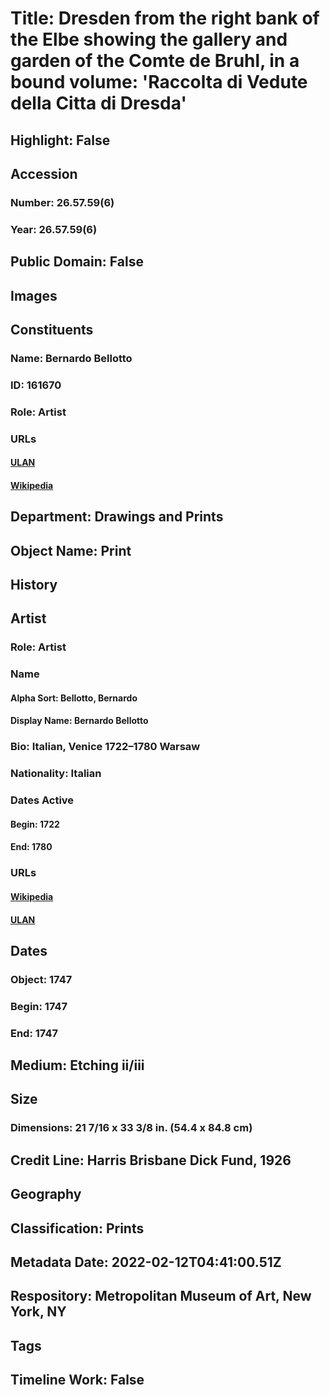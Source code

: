 # Title: Dresden from the right bank of the Elbe showing the gallery and garden of the Comte de Bruhl, in a bound volume: 'Raccolta di Vedute della Citta di Dresda'
## Highlight: False
## Accession
### Number: 26.57.59(6)
### Year: 26.57.59(6)
## Public Domain: False
## Images
## Constituents
### Name: Bernardo Bellotto
### ID: 161670
### Role: Artist
### URLs
#### [ULAN](http://vocab.getty.edu/page/ulan/500028876)
#### [Wikipedia](https://www.wikidata.org/wiki/Q164688)
## Department: Drawings and Prints
## Object Name: Print
## History
## Artist
### Role: Artist
### Name
#### Alpha Sort: Bellotto, Bernardo
#### Display Name: Bernardo Bellotto
### Bio: Italian, Venice 1722–1780 Warsaw
### Nationality: Italian
### Dates Active
#### Begin: 1722
#### End: 1780
### URLs
#### [Wikipedia](https://www.wikidata.org/wiki/Q164688)
#### [ULAN](http://vocab.getty.edu/page/ulan/500028876)
## Dates
### Object: 1747
### Begin: 1747
### End: 1747
## Medium: Etching ii/iii
## Size
### Dimensions: 21 7/16 x 33 3/8 in.  (54.4 x 84.8 cm)
## Credit Line: Harris Brisbane Dick Fund, 1926
## Geography
## Classification: Prints
## Metadata Date: 2022-02-12T04:41:00.51Z
## Respository: Metropolitan Museum of Art, New York, NY
## Tags
## Timeline Work: False